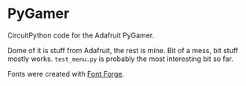 # PyGamer

CircuitPython code for the Adafruit PyGamer.

Dome of it is stuff from Adafruit, the rest is mine. Bit of a mess, bit stuff mostly works. `test_menu.py` is probably the most interesting bit so far.

Fonts were created with [Font Forge](https://fontforge.org/en-US/).